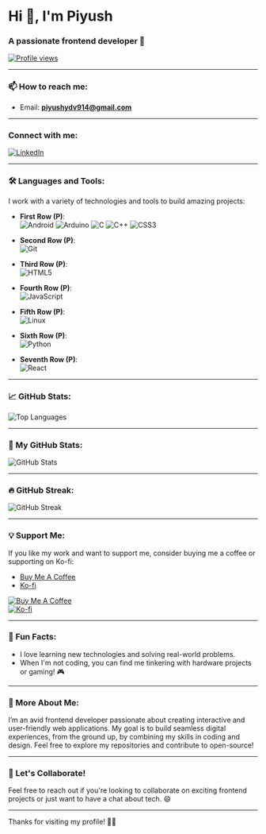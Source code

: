 # Hi 👋, I'm Piyush
### A passionate frontend developer 🚀

[![Profile views](https://komarev.com/ghpvc/?username=piyushy111&label=Profile%20views&color=0e75b6&style=flat)](https://github.com/piyushy111)

---

### 📫 How to reach me:
- Email: **[piyushydv914@gmail.com](mailto:piyushydv914@gmail.com)**

---

### Connect with me:
[![LinkedIn](https://raw.githubusercontent.com/rahuldkjain/github-profile-readme-generator/master/src/images/icons/Social/linked-in-alt.svg)](https://linkedin.com/in/piyush.)

---

### 🛠️ Languages and Tools:

I work with a variety of technologies and tools to build amazing projects:

- **First Row (P)**:  
  ![Android](https://raw.githubusercontent.com/devicons/devicon/master/icons/android/android-original-wordmark.svg)
  ![Arduino](https://cdn.worldvectorlogo.com/logos/arduino-1.svg)
  ![C](https://raw.githubusercontent.com/devicons/devicon/master/icons/c/c-original.svg)
  ![C++](https://raw.githubusercontent.com/devicons/devicon/master/icons/cplusplus/cplusplus-original.svg)
  ![CSS3](https://raw.githubusercontent.com/devicons/devicon/master/icons/css3/css3-original-wordmark.svg)

- **Second Row (P)**:  
  ![Git](https://www.vectorlogo.zone/logos/git-scm/git-scm-icon.svg)
  
- **Third Row (P)**:  
  ![HTML5](https://raw.githubusercontent.com/devicons/devicon/master/icons/html5/html5-original-wordmark.svg)
  
- **Fourth Row (P)**:  
  ![JavaScript](https://raw.githubusercontent.com/devicons/devicon/master/icons/javascript/javascript-original.svg)
  
- **Fifth Row (P)**:  
  ![Linux](https://raw.githubusercontent.com/devicons/devicon/master/icons/linux/linux-original.svg)
  
- **Sixth Row (P)**:  
  ![Python](https://raw.githubusercontent.com/devicons/devicon/master/icons/python/python-original.svg)
  
- **Seventh Row (P)**:  
  ![React](https://raw.githubusercontent.com/devicons/devicon/master/icons/react/react-original-wordmark.svg)

---

### 📈 GitHub Stats:

![Top Languages](https://github-readme-stats.vercel.app/api/top-langs?username=piyushy111&show_icons=true&locale=en&layout=compact)

---

### 🚀 My GitHub Stats:

![GitHub Stats](https://github-readme-stats.vercel.app/api?username=piyushy111&show_icons=true&locale=en)

---

### 🔥 GitHub Streak:

![GitHub Streak](https://github-readme-streak-stats.herokuapp.com/?user=piyushy111)

---

### 💡 Support Me:

If you like my work and want to support me, consider buying me a coffee or supporting on Ko-fi:

- [Buy Me A Coffee](https://www.buymeacoffee.com/Piyush)
- [Ko-fi](https://ko-fi.com/Piyush)

[![Buy Me A Coffee](https://cdn.buymeacoffee.com/buttons/v2/default-yellow.png)](https://www.buymeacoffee.com/Piyush)  
[![Ko-fi](https://cdn.ko-fi.com/cdn/kofi3.png?v=3)](https://ko-fi.com/Piyush)

---

### 🌱 Fun Facts:
- I love learning new technologies and solving real-world problems.
- When I'm not coding, you can find me tinkering with hardware projects or gaming! 🎮

---

### 📜 More About Me:
I’m an avid frontend developer passionate about creating interactive and user-friendly web applications. My goal is to build seamless digital experiences, from the ground up, by combining my skills in coding and design. Feel free to explore my repositories and contribute to open-source!

---

### 🎯 Let's Collaborate!
Feel free to reach out if you're looking to collaborate on exciting frontend projects or just want to have a chat about tech. 😄

---

Thanks for visiting my profile! 🙏✨
